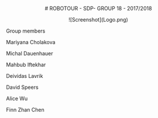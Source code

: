<p align="center">
# ROBOTOUR - SDP- GROUP 18 - 2017/2018
  </p>

<p align="center">
  ![Screenshot](Logo.png)
</p>

Group members

Mariyana Cholakova

Michal Dauenhauer

Mahbub Iftekhar

Deividas Lavrik

David Speers

Alice Wu

Finn Zhan Chen

